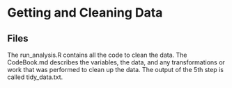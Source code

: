 # Getting and Cleaning Data
## Files
The run_analysis.R contains all the code to clean the data.
The CodeBook.md describes the variables, the data, and any transformations or work that was performed to clean up the data.
The output of the 5th step is called tidy_data.txt.